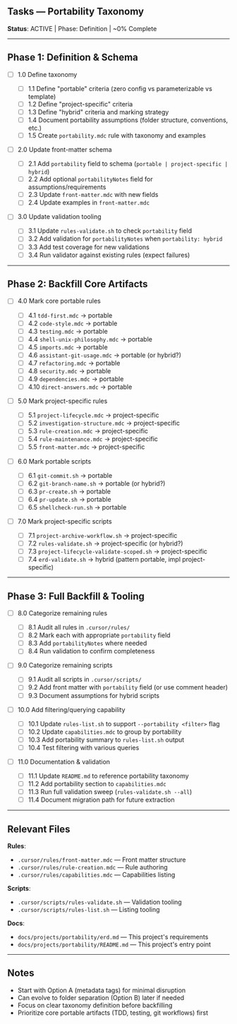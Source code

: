 ## Tasks — Portability Taxonomy

**Status**: ACTIVE | Phase: Definition | ~0% Complete

---

## Phase 1: Definition & Schema

- [ ] 1.0 Define taxonomy

  - [ ] 1.1 Define "portable" criteria (zero config vs parameterizable vs template)
  - [ ] 1.2 Define "project-specific" criteria
  - [ ] 1.3 Define "hybrid" criteria and marking strategy
  - [ ] 1.4 Document portability assumptions (folder structure, conventions, etc.)
  - [ ] 1.5 Create `portability.mdc` rule with taxonomy and examples

- [ ] 2.0 Update front-matter schema

  - [ ] 2.1 Add `portability` field to schema (`portable | project-specific | hybrid`)
  - [ ] 2.2 Add optional `portabilityNotes` field for assumptions/requirements
  - [ ] 2.3 Update `front-matter.mdc` with new fields
  - [ ] 2.4 Update examples in `front-matter.mdc`

- [ ] 3.0 Update validation tooling
  - [ ] 3.1 Update `rules-validate.sh` to check `portability` field
  - [ ] 3.2 Add validation for `portabilityNotes` when `portability: hybrid`
  - [ ] 3.3 Add test coverage for new validations
  - [ ] 3.4 Run validator against existing rules (expect failures)

---

## Phase 2: Backfill Core Artifacts

- [ ] 4.0 Mark core portable rules

  - [ ] 4.1 `tdd-first.mdc` → portable
  - [ ] 4.2 `code-style.mdc` → portable
  - [ ] 4.3 `testing.mdc` → portable
  - [ ] 4.4 `shell-unix-philosophy.mdc` → portable
  - [ ] 4.5 `imports.mdc` → portable
  - [ ] 4.6 `assistant-git-usage.mdc` → portable (or hybrid?)
  - [ ] 4.7 `refactoring.mdc` → portable
  - [ ] 4.8 `security.mdc` → portable
  - [ ] 4.9 `dependencies.mdc` → portable
  - [ ] 4.10 `direct-answers.mdc` → portable

- [ ] 5.0 Mark project-specific rules

  - [ ] 5.1 `project-lifecycle.mdc` → project-specific
  - [ ] 5.2 `investigation-structure.mdc` → project-specific
  - [ ] 5.3 `rule-creation.mdc` → project-specific
  - [ ] 5.4 `rule-maintenance.mdc` → project-specific
  - [ ] 5.5 `front-matter.mdc` → project-specific

- [ ] 6.0 Mark portable scripts

  - [ ] 6.1 `git-commit.sh` → portable
  - [ ] 6.2 `git-branch-name.sh` → portable (or hybrid?)
  - [ ] 6.3 `pr-create.sh` → portable
  - [ ] 6.4 `pr-update.sh` → portable
  - [ ] 6.5 `shellcheck-run.sh` → portable

- [ ] 7.0 Mark project-specific scripts
  - [ ] 7.1 `project-archive-workflow.sh` → project-specific
  - [ ] 7.2 `rules-validate.sh` → project-specific (or hybrid?)
  - [ ] 7.3 `project-lifecycle-validate-scoped.sh` → project-specific
  - [ ] 7.4 `erd-validate.sh` → hybrid (pattern portable, impl project-specific)

---

## Phase 3: Full Backfill & Tooling

- [ ] 8.0 Categorize remaining rules

  - [ ] 8.1 Audit all rules in `.cursor/rules/`
  - [ ] 8.2 Mark each with appropriate `portability` field
  - [ ] 8.3 Add `portabilityNotes` where needed
  - [ ] 8.4 Run validation to confirm completeness

- [ ] 9.0 Categorize remaining scripts

  - [ ] 9.1 Audit all scripts in `.cursor/scripts/`
  - [ ] 9.2 Add front matter with `portability` field (or use comment header)
  - [ ] 9.3 Document assumptions for hybrid scripts

- [ ] 10.0 Add filtering/querying capability

  - [ ] 10.1 Update `rules-list.sh` to support `--portability <filter>` flag
  - [ ] 10.2 Update `capabilities.mdc` to group by portability
  - [ ] 10.3 Add portability summary to `rules-list.sh` output
  - [ ] 10.4 Test filtering with various queries

- [ ] 11.0 Documentation & validation
  - [ ] 11.1 Update `README.md` to reference portability taxonomy
  - [ ] 11.2 Add portability section to `capabilities.mdc`
  - [ ] 11.3 Run full validation sweep (`rules-validate.sh --all`)
  - [ ] 11.4 Document migration path for future extraction

---

## Relevant Files

**Rules**:

- `.cursor/rules/front-matter.mdc` — Front matter structure
- `.cursor/rules/rule-creation.mdc` — Rule authoring
- `.cursor/rules/capabilities.mdc` — Capabilities listing

**Scripts**:

- `.cursor/scripts/rules-validate.sh` — Validation tooling
- `.cursor/scripts/rules-list.sh` — Listing tooling

**Docs**:

- `docs/projects/portability/erd.md` — This project's requirements
- `docs/projects/portability/README.md` — This project's entry point

---

## Notes

- Start with Option A (metadata tags) for minimal disruption
- Can evolve to folder separation (Option B) later if needed
- Focus on clear taxonomy definition before backfilling
- Prioritize core portable artifacts (TDD, testing, git workflows) first
